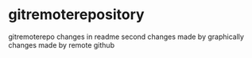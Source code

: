 # gitremoterepository
gitremoterepo
changes in readme
second changes made by graphically
changes made by remote github
